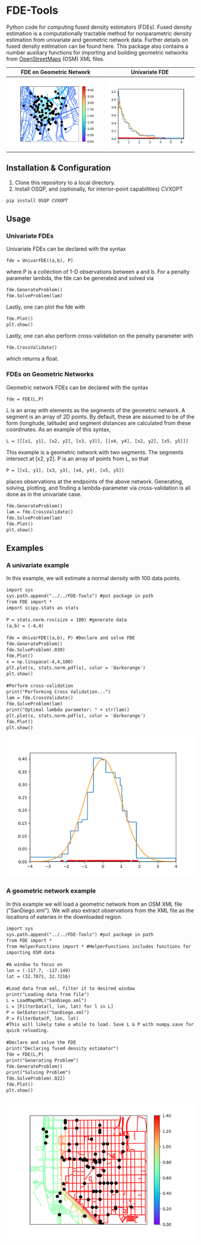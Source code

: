 # FDE-Tools
Python code for computing fused density estimators (FDEs). Fused density estimation is a computationally tractable method for nonparametric density estimation from univariate and geometric network data. Further details on fused density estimation can be found here. This package also contains a number auxiliary functions for importing and building geometric networks from [OpenStreetMaps](https://www.openstreetmap.org/#map=5/38.565/-102.876) (OSM) XML files.

FDE on Geometric Network                                                                |  Univariate FDE
:--------------------------------------------------------------------------------------:|:-------------------------:
![](https://github.com/rbassett3/FDE-Tools/blob/master/Examples/Monterey/Monterey.png)  |  ![](https://github.com/rbassett3/FDE-Tools/blob/master/Examples/Univariate/Exponential.png)
 
## Installation & Configuration
1. Clone this repository to a local directory.
2. Install OSQP, and (optionally, for interior-point capabilities) CVXOPT
```
pip install OSQP CVXOPT
```
## Usage
### Univariate FDEs
Univariate FDEs can be declared with the syntax
```
fde = UnivarFDE((a,b), P)
```
where P is a collection of 1-D observations between a and b. For a penalty parameter lambda, the fde can be generated and solved via
```
fde.GenerateProblem()
fde.SolveProblem(lam)
```
Lastly, one can plot the fde with
```
fde.Plot()
plt.show()
```
Lastly, one can also perform cross-validation on the penalty parameter with 
```
fde.CrossValidate()
```
which returns a float.

### FDEs on Geometric Networks
Geometric network FDEs can be declared with the syntax
```
fde = FDE(L,P)
```
L is an array with elements as the segments of the geometric network. A segment is an array of 2D points. By default, these are assumed to be of the form (longitude, latitude) and segment distances are calculated from these coordinates. As an example of this syntax,
```
L = [[[x1, y1], [x2, y2], [x3, y3]], [[x4, y4], [x2, y2], [x5, y5]]]
```
This example is a geometric network with two segments. The segments intersect at [x2, y2]. P is an array of points from L, so that 
```
P = [[x1, y1], [x3, y3], [x4, y4], [x5, y5]]
```
places observations at the endpoints of the above network. Generating, solving, plotting, and finding a lambda-parameter via cross-validation is all done as in the univariate case.
```
fde.GenerateProblem()
lam = fde.CrossValidate()
fde.SolveProblem(lam)
fde.Plot()
plt.show()
```

## Examples
### A univariate example
In this example, we will estimate a normal density with 100 data points.
```
import sys
sys.path.append("../../FDE-Tools") #put package in path
from FDE import *
import scipy.stats as stats

P = stats.norm.rvs(size = 100) #generate data
(a,b) = (-4,4)

fde = UnivarFDE((a,b), P) #Declare and solve FDE
fde.GenerateProblem()
fde.SolveProblem(.030)
fde.Plot()
x = np.linspace(-4,4,100)
plt.plot(x, stats.norm.pdf(x), color = 'darkorange')
plt.show()

#Perform cross-validation
print("Performing Cross Validation...")
lam = fde.CrossValidate()
fde.SolveProblem(lam)
print("Optimal lambda parameter: " + str(lam))
plt.plot(x, stats.norm.pdf(x), color = 'darkorange')
fde.Plot()
plt.show()
```
<img src="https://github.com/rbassett3/FDE-Tools/blob/master/Examples/Univariate/Normal.png">

### A geometric network example
In this example we will load a geometric network from an OSM XML file ("SanDiego.xml"). We will also extract observations from the XML file as the locations of eateries in the downloaded region.
```
import sys
sys.path.append("../../FDE-Tools") #put package in path
from FDE import *
from HelperFunctions import * #HelperFunctions includes functions for importing OSM data

#A window to focus on
lon = (-117.7, -117.149)
lat = (32.7071, 32.7216)

#Load data from xml, filter it to desired window
print("Loading data from file")
L = LoadMapXML("SanDiego.xml") 
L = [FilterData(l, lon, lat) for l in L]
P = GetEateries("SanDiego.xml")
P = FilterData(P, lon, lat)
#This will likely take a while to load. Save L & P with numpy.save for quick reloading.

#Declare and solve the FDE
print("Declaring fused density estimator")
fde = FDE(L,P)
print("Generating Problem")
fde.GenerateProblem()
print("Solving Problem")
fde.SolveProblem(.022)
fde.Plot()
plt.show()
```          
<img src="https://github.com/rbassett3/FDE-Tools/blob/master/Examples/SanDiego/SanDiego.png">
